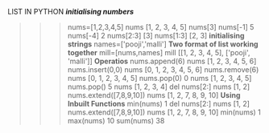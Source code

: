 LIST IN PYTHON
*****initialising numbers*****
>>> nums=[1,2,3,4,5]
>>> nums
[1, 2, 3, 4, 5]
>>> nums[3]
>>> nums[-1]
5
>>> nums[-4]
2
>>> nums[2:3]
[3]
>>> nums[1:3]
[2, 3]
****initialising strings****
>>> names=['pooji','malli']
****Two format of list working together****
>>> mill=[nums,names]
>>> mill
[[1, 2, 3, 4, 5], ['pooji', 'malli']]
****Operatios****
>>> nums.append(6)
>>> nums
[1, 2, 3, 4, 5, 6]
>>> nums.insert(0,0)
>>> nums
[0, 1, 2, 3, 4, 5, 6]
>>> nums.remove(6)
>>> nums
[0, 1, 2, 3, 4, 5]
>>> nums.pop(0)
0
>>> nums
[1, 2, 3, 4, 5]
>>> nums.pop()
5
>>> nums
[1, 2, 3, 4]
>>> del nums[2:]
>>> nums
[1, 2]
>>> nums.extend([7,8,9,10])
>>> nums
[1, 2, 7, 8, 9, 10]
****Using Inbuilt Functions****
>>> min(nums)
1
>>> del nums[2:]
>>> nums
[1, 2]
>>> nums.extend([7,8,9,10])
>>> nums
[1, 2, 7, 8, 9, 10]
>>> min(nums)
1
>>> max(nums)
10
>>>sum(nums)
38
